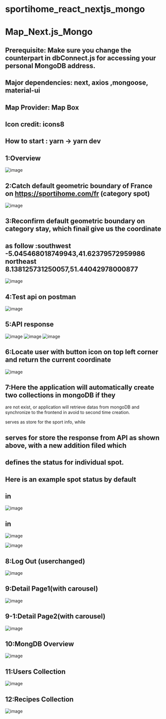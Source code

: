 # sportihome_react_nextjs_mongo

# Map_Next.js_Mongo
 
## Prerequisite: Make sure you change the counterpart in dbConnect.js for accessing your personal MongoDB address.

## Major dependencies: next, axios ,mongoose, material-ui

## Map Provider: Map Box

## Icon credit: icons8

## How to start : yarn -> yarn dev


## 1:Overview
![image](https://github.com/6vvvvvv/Sportihome_React_NextJs_Mongo/blob/master/screenshot/0.jpg)



## 2:Catch default geometric boundary of France on https://sportihome.com/fr (category spot)
![image](https://github.com/6vvvvvv/Sportihome_React_NextJs_Mongo/blob/master/screenshot/1.jpg)



## 3:Reconfirm default geometric boundary on category stay, which finail give us the coordinate 
##  as follow :southwest -5.045468018749943,41.62379572959986  northeast 8.138125731250057,51.44042978000877
![image](https://github.com/6vvvvvv/Sportihome_React_NextJs_Mongo/blob/master/screenshot/2.jpg)



## 4:Test api on postman
![image](https://github.com/6vvvvvv/Sportihome_React_NextJs_Mongo/blob/master/screenshot/3.jpg)



## 5:API response
![image](https://github.com/6vvvvvv/Sportihome_React_NextJs_Mongo/blob/master/screenshot/4.jpg)
![image](https://github.com/6vvvvvv/Sportihome_React_NextJs_Mongo/blob/master/screenshot/5.jpg)
![image](https://github.com/6vvvvvv/Sportihome_React_NextJs_Mongo/blob/master/screenshot/6.jpg)



## 6:Locate user with button icon on top left corner and return the current coordinate
![image](https://github.com/6vvvvvv/Sportihome_React_NextJs_Mongo/blob/master/screenshot/7.jpg)



## 7:Here the application will automatically create two collections <favs> <spots> in mongoDB if they
 are not exist, or application will retrieve datas from mongoDB and synchronize to the frontend in 
 avoid to second time creation.

 <favs> serves as store for the sport info, while 
## <spots> serves for store the response from API as shown above, with a new addition filed <choosefav> which 
## defines the <want to go> status for individual spot.
## Here is an example spot status by default
 
## in <favs>
![image](https://github.com/6vvvvvv/Sportihome_React_NextJs_Mongo/blob/master/screenshot/8.jpg)
 
## in <spots>
![image](https://github.com/6vvvvvv/Sportihome_React_NextJs_Mongo/blob/master/screenshot/9.jpg)
 
 
 
![image](https://github.com/6vvvvvv/React_Redux_Node_Recipes/blob/master/img/6.jpg)

## 8:Log Out (userchanged)
![image](https://github.com/6vvvvvv/React_Redux_Node_Recipes/blob/master/img/7.jpg)

## 9:Detail Page1(with carousel)
![image](https://github.com/6vvvvvv/React_Redux_Node_Recipes/blob/master/img/11.jpg)

## 9-1:Detail Page2(with carousel)
![image](https://github.com/6vvvvvv/React_Redux_Node_Recipes/blob/master/img/12.jpg)

## 10:MongDB Overview
![image](https://github.com/6vvvvvv/React_Redux_Node_Recipes/blob/master/img/8.jpg)

## 11:Users Collection
![image](https://github.com/6vvvvvv/React_Redux_Node_Recipes/blob/master/img/9.jpg)

## 12:Recipes Collection
![image](https://github.com/6vvvvvv/React_Redux_Node_Recipes/blob/master/img/10.jpg)



